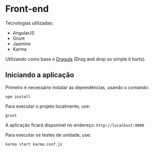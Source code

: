 # Front-end

Tecnologias utilizadas:

- AngularJS
- Grunt
- Jasmine
- Karma

Utilizando como base o [Dragula](http://bevacqua.github.io/angularjs-dragula/) (Drag and drop so simple it hurts).

## Iniciando a aplicação

Primeiro é necessário instalar as dependências, usando o comando:
```shell script
npm install
```

Para executar o projeto localmente, use:
```shell script
grunt
```

A aplicação ficará disponível no endereço: `http://localhost:8000`

Para executar os testes de unidade, use:
```shell script
karma start karma.conf.js
```


